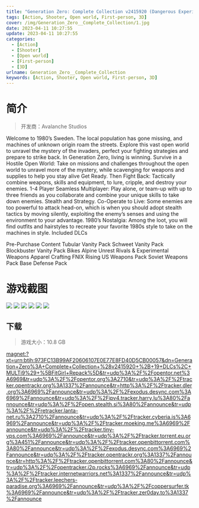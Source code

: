 ```yaml
---
title: "Generation Zero: Complete Collection v2415920 (Dangerous Experiments Update) + 19 DLCs"
tags: [Action, Shooter, Open world, First-person, 3D]
cover: /img/Generation_Zero__Complete_Collection/1.jpg
date: 2023-04-11 10:27:55
update: 2023-04-11 10:27:55
categories: 
  - [Action]
  - [Shooter]
  - [Open world]
  - [First-person]
  - [3D]
urlname: Generation_Zero__Complete_Collection
keywords: [Action, Shooter, Open world, First-person, 3D]
---
```

# 简介

> 开发商：Avalanche Studios

Welcome to 1980’s Sweden. The local population has gone missing, and machines of unknown origin roam the streets. Explore this vast open world to unravel the mystery of the invaders, perfect your fighting strategies and prepare to strike back. In Generation Zero, living is winning.
Survive in a Hostile Open World: Take on missions and challenges throughout the open world to unravel more of the mystery, while scavenging for weapons and supplies to help you stay alive
Get Ready. Then Fight Back: Tactically combine weapons, skills and equipment, to lure, cripple, and destroy your enemies.
1-4 Player Seamless Multiplayer: Play alone, or team-up with up to three friends as you collaborate and combine your unique skills to take down enemies.
Stealth and Strategy. Co-Operate to Live: Some enemies are too powerful to attack head-on, which is when you should adopt stealth tactics by moving silently, exploiting the enemy’s senses and using the environment to your advantage.
1980’s Nostalgia: Among the loot, you will find outfits and hairstyles to recreate your favorite 1980s style to take on the machines in style.
Included DLCs

Pre-Purchase Content
Tubular Vanity Pack
Schweet Vanity Pack
Blockbuster Vanity Pack
Bikes
Alpine Unrest
Rivals & Experimental Weapons
Apparel Crafting
FNIX Rising
US Weapons Pack
Soviet Weapons Pack
Base Defense Pack

# 游戏截图

![](/img/Generation_Zero__Complete_Collection/2.jpg)
![](/img/Generation_Zero__Complete_Collection/3.jpg)
![](/img/Generation_Zero__Complete_Collection/4.jpg)
![](/img/Generation_Zero__Complete_Collection/5.jpg)
![](/img/Generation_Zero__Complete_Collection/6.jpg)
![](/img/Generation_Zero__Complete_Collection/7.jpg)


## 下载

> 游戏大小：10.8 GB

[magnet:?xt=urn:btih:973FC13B99AF20606107E0E77E8FD40D5CB00057&amp;dn=Generation+Zero%3A+Complete+Collection+%28v2415920+%2B+19+DLCs%2C+MULTi9%29+%5BFitGirl+Repack%5D&amp;tr=udp%3A%2F%2Fopentor.net%3A6969&amp;tr=udp%3A%2F%2Fopentor.org%3A2710&amp;tr=udp%3A%2F%2Ftracker.opentrackr.org%3A1337%2Fannounce&amp;tr=http%3A%2F%2Ftracker.dler.org%3A6969%2Fannounce&amp;tr=udp%3A%2F%2Fexodus.desync.com%3A6969%2Fannounce&amp;tr=udp%3A%2F%2Fipv4.tracker.harry.lu%3A80%2Fannounce&amp;tr=udp%3A%2F%2Fopen.stealth.si%3A80%2Fannounce&amp;tr=udp%3A%2F%2Fretracker.lanta-net.ru%3A2710%2Fannounce&amp;tr=udp%3A%2F%2Ftracker.cyberia.is%3A6969%2Fannounce&amp;tr=udp%3A%2F%2Ftracker.moeking.me%3A6969%2Fannounce&amp;tr=udp%3A%2F%2Ftracker.tiny-vps.com%3A6969%2Fannounce&amp;tr=udp%3A%2F%2Ftracker.torrent.eu.org%3A451%2Fannounce&amp;tr=udp%3A%2F%2Ftracker.openbittorrent.com%3A80%2Fannounce&amp;tr=udp%3A%2F%2Fexodus.desync.com%3A6969%2Fannounce&amp;tr=udp%3A%2F%2Ftracker.opentrackr.org%3A1337%2Fannounce&amp;tr=http%3A%2F%2Ftracker.openbittorrent.com%3A80%2Fannounce&amp;tr=udp%3A%2F%2Fopentracker.i2p.rocks%3A6969%2Fannounce&amp;tr=udp%3A%2F%2Ftracker.internetwarriors.net%3A1337%2Fannounce&amp;tr=udp%3A%2F%2Ftracker.leechers-paradise.org%3A6969%2Fannounce&amp;tr=udp%3A%2F%2Fcoppersurfer.tk%3A6969%2Fannounce&amp;tr=udp%3A%2F%2Ftracker.zer0day.to%3A1337%2Fannounce](magnet:?xt=urn:btih:973FC13B99AF20606107E0E77E8FD40D5CB00057&amp;dn=Generation+Zero%3A+Complete+Collection+%28v2415920+%2B+19+DLCs%2C+MULTi9%29+%5BFitGirl+Repack%5D&amp;tr=udp%3A%2F%2Fopentor.net%3A6969&amp;tr=udp%3A%2F%2Fopentor.org%3A2710&amp;tr=udp%3A%2F%2Ftracker.opentrackr.org%3A1337%2Fannounce&amp;tr=http%3A%2F%2Ftracker.dler.org%3A6969%2Fannounce&amp;tr=udp%3A%2F%2Fexodus.desync.com%3A6969%2Fannounce&amp;tr=udp%3A%2F%2Fipv4.tracker.harry.lu%3A80%2Fannounce&amp;tr=udp%3A%2F%2Fopen.stealth.si%3A80%2Fannounce&amp;tr=udp%3A%2F%2Fretracker.lanta-net.ru%3A2710%2Fannounce&amp;tr=udp%3A%2F%2Ftracker.cyberia.is%3A6969%2Fannounce&amp;tr=udp%3A%2F%2Ftracker.moeking.me%3A6969%2Fannounce&amp;tr=udp%3A%2F%2Ftracker.tiny-vps.com%3A6969%2Fannounce&amp;tr=udp%3A%2F%2Ftracker.torrent.eu.org%3A451%2Fannounce&amp;tr=udp%3A%2F%2Ftracker.openbittorrent.com%3A80%2Fannounce&amp;tr=udp%3A%2F%2Fexodus.desync.com%3A6969%2Fannounce&amp;tr=udp%3A%2F%2Ftracker.opentrackr.org%3A1337%2Fannounce&amp;tr=http%3A%2F%2Ftracker.openbittorrent.com%3A80%2Fannounce&amp;tr=udp%3A%2F%2Fopentracker.i2p.rocks%3A6969%2Fannounce&amp;tr=udp%3A%2F%2Ftracker.internetwarriors.net%3A1337%2Fannounce&amp;tr=udp%3A%2F%2Ftracker.leechers-paradise.org%3A6969%2Fannounce&amp;tr=udp%3A%2F%2Fcoppersurfer.tk%3A6969%2Fannounce&amp;tr=udp%3A%2F%2Ftracker.zer0day.to%3A1337%2Fannounce)